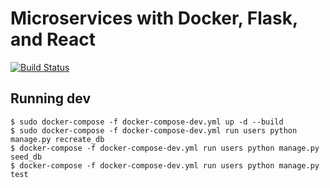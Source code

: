 # Microservices with Docker, Flask, and React

[![Build Status](https://travis-ci.org/tyagow/flaskmicroservices.svg?branch=master)](https://travis-ci.org/tyagow/flaskmicroservices)

## Running dev 

```shell
$ sudo docker-compose -f docker-compose-dev.yml up -d --build 
$ sudo docker-compose -f docker-compose-dev.yml run users python manage.py recreate_db
$ docker-compose -f docker-compose-dev.yml run users python manage.py seed_db
$ docker-compose -f docker-compose-dev.yml run users python manage.py test
```
